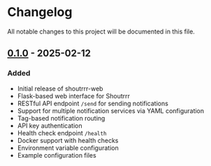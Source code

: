 # Changelog

All notable changes to this project will be documented in this file.

## [0.1.0](https://github.com/wlad031/shoutrrr-web/releases/tag/v0.1.0) - 2025-02-12

### Added
- Initial release of shoutrrr-web
- Flask-based web interface for Shoutrrr
- RESTful API endpoint `/send` for sending notifications
- Support for multiple notification services via YAML configuration
- Tag-based notification routing
- API key authentication
- Health check endpoint `/health`
- Docker support with health checks
- Environment variable configuration
- Example configuration files
